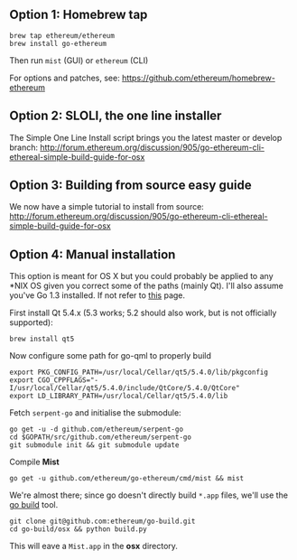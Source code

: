 ## Option 1: Homebrew tap

```
brew tap ethereum/ethereum
brew install go-ethereum
```
Then run `mist` (GUI) or `ethereum` (CLI)

For options and patches, see: https://github.com/ethereum/homebrew-ethereum


## Option 2: SLOLI, the one line installer

The Simple One Line Install script brings you the latest master or develop branch:
http://forum.ethereum.org/discussion/905/go-ethereum-cli-ethereal-simple-build-guide-for-osx


## Option 3: Building from source easy guide

We now have a simple tutorial to install from source:
http://forum.ethereum.org/discussion/905/go-ethereum-cli-ethereal-simple-build-guide-for-osx


## Option 4: Manual installation

This option is meant for OS X but you could probably be applied to any *NIX OS given you correct some of the paths (mainly Qt). I'll also assume you've Go 1.3 installed. If not refer to [this](https://github.com/ethereum/go-ethereum/wiki/Installing-Go) page.

First install Qt 5.4.x (5.3 works; 5.2 should also work, but is not officially supported):

```brew install qt5```

Now configure some path for go-qml to properly build

```
export PKG_CONFIG_PATH=/usr/local/Cellar/qt5/5.4.0/lib/pkgconfig
export CGO_CPPFLAGS="-I/usr/local/Cellar/qt5/5.4.0/include/QtCore/5.4.0/QtCore"
export LD_LIBRARY_PATH=/usr/local/Cellar/qt5/5.4.0/lib
```

Fetch `serpent-go` and initialise the submodule:

```
go get -u -d github.com/ethereum/serpent-go
cd $GOPATH/src/github.com/ethereum/serpent-go
git submodule init && git submodule update
```

Compile **Mist**

```
go get -u github.com/ethereum/go-ethereum/cmd/mist && mist
```

We're almost there; since go doesn't directly build `*.app` files, we'll use the [go build](https://github.com/ethereum/go-build) tool.

```
git clone git@github.com:ethereum/go-build.git
cd go-build/osx && python build.py
```

This will eave a `Mist.app` in the **osx** directory.